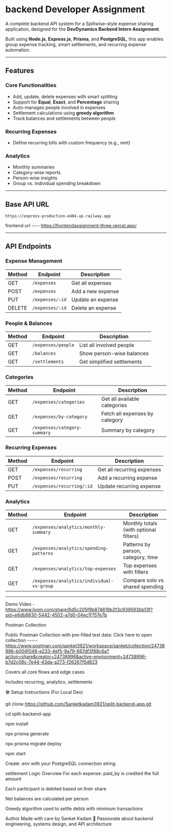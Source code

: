 #  backend Developer Assignment 

A complete backend API system for a Splitwise-style expense sharing application, designed for the **DevDynamics Backend Intern Assignment**.

Built using **Node.js**, **Express.js**, **Prisma**, and **PostgreSQL**, this app enables group expense tracking, smart settlements, and recurring expense automation.

---

##  Features

### Core Functionalities
- Add, update, delete expenses with smart splitting
- Support for **Equal**, **Exact**, and **Percentage** sharing
- Auto-manages people involved in expenses
- Settlement calculations using **greedy algorithm**
- Track balances and settlements between people

###  Recurring Expenses
- Define recurring bills with custom frequency (e.g., rent)

###  Analytics
- Monthly summaries
- Category-wise reports
- Person-wise insights
- Group vs. individual spending breakdown

---

##  Base API URL  
`https://express-production-e484.up.railway.app`

frontend url ---- https://frontendassignment-three.vercel.app/

---

## API Endpoints

###  Expense Management
| Method | Endpoint                     | Description                    |
|--------|------------------------------|--------------------------------|
| GET    | `/expenses`                  | Get all expenses               |
| POST   | `/expenses`                  | Add a new expense              |
| PUT    | `/expenses/:id`              | Update an expense              |
| DELETE | `/expenses/:id`              | Delete an expense              |

###  People & Balances
| Method | Endpoint                     | Description                    |
|--------|------------------------------|--------------------------------|
| GET    | `/expenses/people`           | List all involved people       |
| GET    | `/balances`                  | Show person-wise balances      |
| GET    | `/settlements`               | Get simplified settlements     |

### Categories
| Method | Endpoint                         | Description                       |
|--------|----------------------------------|-----------------------------------|
| GET    | `/expenses/categories`           | Get all available categories      |
| GET    | `/expenses/by-category`          | Fetch all expenses by category    |
| GET    | `/expenses/category-summary`     | Summary by category               |

###  Recurring Expenses
| Method | Endpoint                          | Description                          |
|--------|-----------------------------------|--------------------------------------|
| GET    | `/expenses/recurring`             | Get all recurring expenses           |
| POST   | `/expenses/recurring`             | Add a recurring expense              |
| PUT    | `/expenses/recurring/:id`         | Update recurring expense             |

###  Analytics
| Method | Endpoint                                     | Description                                  |
|--------|----------------------------------------------|----------------------------------------------|
| GET    | `/expenses/analytics/monthly-summary`        | Monthly totals (with optional filters)       |
| GET    | `/expenses/analytics/spending-patterns`      | Patterns by person, category, time           |
| GET    | `/expenses/analytics/top-expenses`           | Top expenses with filters                    |
| GET    | `/expenses/analytics/individual-vs-group`    | Compare solo vs shared spending              |

---


 Demo Video -https://www.loom.com/share/6d5c205f9b874618b2f3c939593bb13f?sid=e6db8830-5442-4502-a7d0-04ec1f757e7b


Postman Collection


Public Postman Collection with pre-filled test data:
Click here to open collection    -----   https://www.postman.com/sanket3921/workspace/sanket/collection/24738996-b004f049-e233-4ef5-9a79-667df3f88c6a?action=share&creator=24738996&active-environment=24738996-b7d2c08c-7e44-43da-a273-f26267f5d823

Covers all core flows and edge cases

Includes recurring, analytics, settlements



🛠️ Setup Instructions (For Local Dev)

git clone https://github.com/Sanketkadam3921/split-backend-app.git

cd split-backend-app

npm install

npx prisma generate

npx prisma migrate deploy

npm start

Create .env with your PostgreSQL connection string:





settlement Logic Overview
For each expense:
paid_by is credited the full amount

Each participant is debited based on their share

Net balances are calculated per person

Greedy algorithm used to settle debts with minimum transactions



Author
Made with care by Sanket Kadam
🎯 Passionate about backend engineering, systems design, and API architecture

